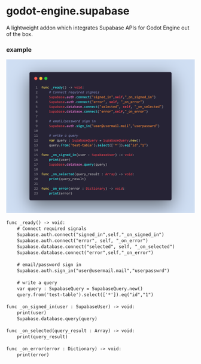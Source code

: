 # godot-engine.supabase
A lightweight addon which integrates Supabase APIs for Godot Engine out of the box. 

### example
![code-snapshot](imgs/code-snapshot.png)

```
func _ready() -> void:
	# Connect required signals
	Supabase.auth.connect("signed_in",self,"_on_signed_in")
	Supabase.auth.connect("error", self, "_on_error")
	Supabase.database.connect("selected", self, "_on_selected")
	Supabase.database.connect("error",self,"_on_error")

	# email/password sign in
	Supabase.auth.sign_in("user@usermail.mail","userpasswrd")

	# write a query
	var query : SupabaseQuery = SupabaseQuery.new()
	query.from('test-table').select(['*']).eq("id","1")
	
func _on_signed_in(user : SupabaseUser) -> void:
	print(user)
	Supabase.database.query(query)

func _on_selected(query_result : Array) -> void: 
	print(query_result)

func _on_error(error : Dictionary) -> void: 
	print(error)
```
